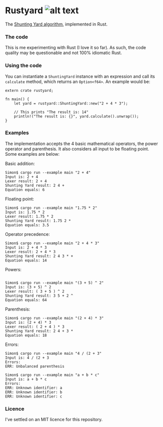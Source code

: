 # Rustyard ![alt text](https://travis-ci.org/simon-whitehead/rust-yard.svg?branch=master "master build status")

The [Shunting Yard algorithm](https://en.wikipedia.org/wiki/Shunting-yard_algorithm), implemented in Rust.

### The code

This is me experimenting with Rust (I love it so far). As such, the code quality may be questionable and not 100% idiomatic Rust.

### Using the code

You can instantiate a `ShuntingYard` instance with an expression and call its `calculate` method, which returns an `Option<f64>`. An example would be:

```
extern crate rustyard;

fn main() {
    let yard = rustyard::ShuntingYard::new("2 + 4 * 3");

    // This prints "The result is: 14"
    println!("The result is: {}", yard.calculate().unwrap());
}
```

### Examples

The implementation accepts the 4 basic mathematical operators, the power operator and parenthesis. It also considers all input to be floating point. Some examples are below:

Basic addition:
```
Simon$ cargo run --example main "2 + 4"
Input is: 2 + 4
Lexer result: 2 + 4 
Shunting Yard result: 2 4 + 
Equation equals: 6
```

Floating point:
```
Simon$ cargo run --example main "1.75 * 2"
Input is: 1.75 * 2
Lexer result: 1.75 * 2 
Shunting Yard result: 1.75 2 * 
Equation equals: 3.5
```

Operator precedence:
```
Simon$ cargo run --example main "2 + 4 * 3"
Input is: 2 + 4 * 3
Lexer result: 2 + 4 * 3 
Shunting Yard result: 2 4 3 * + 
Equation equals: 14
```

Powers:
```

Simon$ cargo run --example main "(3 + 5) ^ 2"
Input is: (3 + 5) ^ 2
Lexer result: ( 3 + 5 ) ^ 2 
Shunting Yard result: 3 5 + 2 ^ 
Equation equals: 64
```


Parenthesis:
```
Simon$ cargo run --example main "(2 + 4) * 3"
Input is: (2 + 4) * 3
Lexer result: ( 2 + 4 ) * 3 
Shunting Yard result: 2 4 + 3 * 
Equation equals: 18
```

Errors:
```
Simon$ cargo run --example main "4 / (2 + 3"
Input is: 4 / (2 + 3
Errors:
ERR: Unbalanced parenthesis
```

```
Simon$ cargo run --example main "a + b * c"
Input is: a + b * c
Errors:
ERR: Unknown identifier: a
ERR: Unknown identifier: b
ERR: Unknown identifier: c
```

### Licence

I've settled on an MIT licence for this repository.

